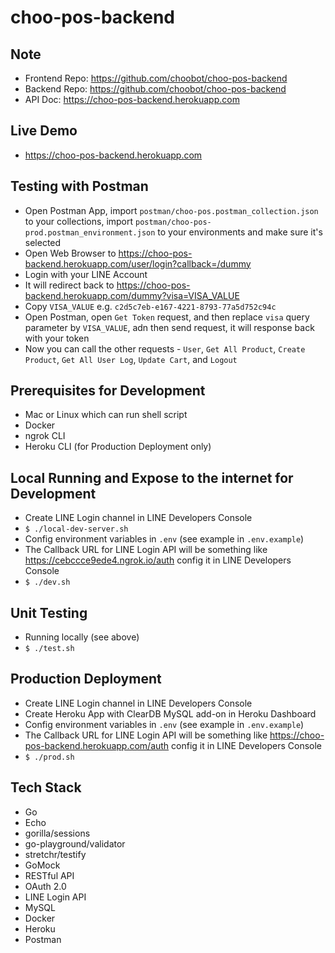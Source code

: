 # choo-pos-backend

## Note
- Frontend Repo: https://github.com/choobot/choo-pos-backend
- Backend Repo: https://github.com/choobot/choo-pos-backend
- API Doc: https://choo-pos-backend.herokuapp.com

## Live Demo
- https://choo-pos-backend.herokuapp.com

## Testing with Postman
- Open Postman App, import `postman/choo-pos.postman_collection.json` to your collections, import `postman/choo-pos-prod.postman_environment.json` to your environments and make sure it's selected
- Open Web Browser to https://choo-pos-backend.herokuapp.com/user/login?callback=/dummy
- Login with your LINE Account
- It will redirect back to https://choo-pos-backend.herokuapp.com/dummy?visa=VISA_VALUE
- Copy `VISA_VALUE` e.g. `c2d5c7eb-e167-4221-8793-77a5d752c94c`
- Open Postman, open `Get Token` request, and then replace `visa` query parameter by `VISA_VALUE`, adn then send request, it will response back with your token
- Now you can call the other requests - `User`, `Get All Product`, `Create Product`, `Get All User Log`, `Update Cart`, and `Logout`

## Prerequisites for Development
- Mac or Linux which can run shell script
- Docker
- ngrok CLI
- Heroku CLI (for Production Deployment only)

## Local Running and Expose to the internet for Development
- Create LINE Login channel in LINE Developers Console
- `$ ./local-dev-server.sh`
- Config environment variables in `.env` (see example in `.env.example`)
- The Callback URL for LINE Login API will be something like https://cebccce9ede4.ngrok.io/auth config it in LINE Developers Console
- `$ ./dev.sh`

## Unit Testing
- Running locally (see above)
- `$ ./test.sh`

## Production Deployment
- Create LINE Login channel in LINE Developers Console
- Create Heroku App with ClearDB MySQL add-on in Heroku Dashboard
- Config environment variables in `.env` (see example in `.env.example`)
- The Callback URL for LINE Login API will be something like https://choo-pos-backend.herokuapp.com/auth config it in LINE Developers Console
- `$ ./prod.sh`

## Tech Stack
- Go
- Echo
- gorilla/sessions
- go-playground/validator
- stretchr/testify
- GoMock
- RESTful API
- OAuth 2.0
- LINE Login API
- MySQL
- Docker
- Heroku
- Postman
